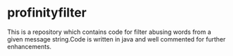 # profinityfilter
This is a repository which contains code for filter abusing words from a given message string.Code is written in java and well commented for further enhancements. 
